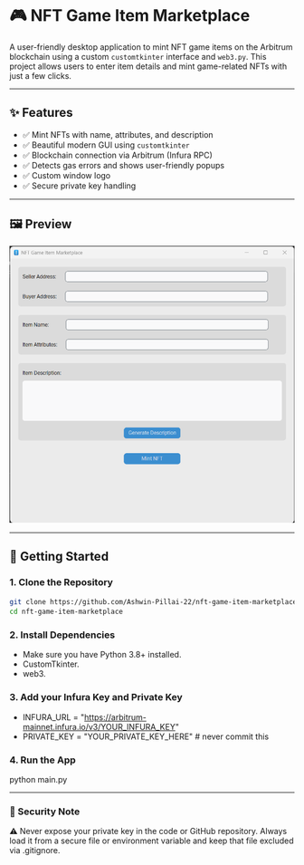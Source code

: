 # 🎮 NFT Game Item Marketplace

A user-friendly desktop application to mint NFT game items on the Arbitrum blockchain using a custom `customtkinter` interface and `web3.py`. This project allows users to enter item details and mint game-related NFTs with just a few clicks.

---

## ✨ Features

- ✅ Mint NFTs with name, attributes, and description
- ✅ Beautiful modern GUI using `customtkinter`
- ✅ Blockchain connection via Arbitrum (Infura RPC)
- ✅ Detects gas errors and shows user-friendly popups
- ✅ Custom window logo
- ✅ Secure private key handling

---

## 🖼️ Preview

![App Screenshot](preview.png)

---

## 🚀 Getting Started

### 1. Clone the Repository

```bash
git clone https://github.com/Ashwin-Pillai-22/nft-game-item-marketplace.git
cd nft-game-item-marketplace
```

### 2. Install Dependencies

- Make sure you have Python 3.8+ installed.
- CustomTkinter.
- web3.

### 3. Add your Infura Key and Private Key

- INFURA_URL = "https://arbitrum-mainnet.infura.io/v3/YOUR_INFURA_KEY"
- PRIVATE_KEY = "YOUR_PRIVATE_KEY_HERE"  # never commit this

### 4. Run the App

python main.py

---
### 🔐 Security Note

⚠️ Never expose your private key in the code or GitHub repository. Always load it from a secure file or environment variable and keep that file excluded via .gitignore.

